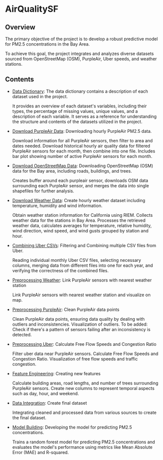 # AirQualitySF

## Overview

The primary objective of the project is to develop a robust predictive model for PM2.5 concentrations in the Bay Area.

To achieve this goal, the project integrates and analyzes diverse datasets sourced from OpenStreetMap (OSM), PurpleAir, Uber speeds, and weather stations.

## Contents

-   [Data Dictionary](DataDictionary.md): The data dictionary contains a description of each dataset used in the project.

    It provides an overview of each dataset's variables, including their types, the percentage of missing values, unique values, and a description of each variable. It serves as a reference for understanding the structure and contents of the datasets utilized in the project.


-   [Download PurpleAir Data](DownloadPurpleAirData.md): Downloading hourly PurpleAir PM2.5 data.

    Download information for all PurpleAir sensors, then filter to area and dates needed. Download historical hourly air quality data for filtered PurpleAir sensors for each month, then combine into one file. Includes bar plot showing number of active PurpleAir sensors for each month.

-   [Download OpenStreetMap Data](DownloadOSMData.md): Downloading OpenStreetMap (OSM) data for the Bay area, including roads, buildings, and trees.

    Creates buffer around each purpleair sensor, downloads OSM data surrounding each PurpleAir sensor, and merges the data into single shapefiles for further analysis.

-   [Download Weather Data](DownloadWeatherData.md): Create hourly weather dataset including temperature, humidity and wind information.

    Obtain weather station information for California using RIEM. Collects weather data for the stations in Bay Area. Processes the retrieved weather data, calculates averages for temperature, relative humidity, wind direction, wind speed, and wind gusts grouped by station and hour.

-   [Combining Uber CSVs](CombiningUberCSVs.md): Filtering and Combining multiple CSV files from Uber.

    Reading individual monthly Uber CSV files, selecting necessary columns, merging data from different files into one for each year, and verifying the correctness of the combined files.

-   [Preprocessing Weather](PreprocessingWeather.md): Link PurpleAir sensors with nearest weather station

    Link PurpleAir sensors with nearest weather station and visualize on map.

-   [Preprocessing PurpleAir](PreprocessingPurpleAir.md): Clean PurpleAir data points

    Clean PurpleAir data points, ensuring data quality by dealing with outliers and inconsistencies. Visualization of outliers. To be added: Check if there's a pattern of sensors failing after an inconsistency is detected.

-   [Preprocessing Uber](PreprocessingUber.md): Calculate Free Flow Speeds and Congestion Ratio

    Filter uber data near PurpleAir sensors. Calculate Free Flow Speeds and Congestion Ratio. Visualization of free flow speeds and traffic congestion.

-   [Feature Engineering](FeatureEngineering.md): Creating new features

    Calculate building areas, road lengths, and number of trees surrounding PurpleAir sensors. Create new columns to represent temporal aspects such as day, hour, and weekend.

-   [Data Integration](DataIntegration.md): Create final dataset

    Integrating cleaned and processed data from various sources to create the final dataset.

-   [Model Building](ModelBuilding.md): Developing the model for predicting PM2.5 concentrations.

    Trains a random forest model for predicting PM2.5 concentrations and evaluates the model's performance using metrics like Mean Absolute Error (MAE) and R-squared.
